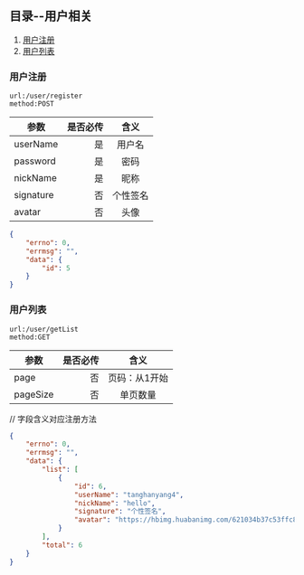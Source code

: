 ## 目录--用户相关
1. <a href="#1">用户注册</a>
2. <a href="#2">用户列表</a>

### <a name="1">用户注册</a>
```
url:/user/register
method:POST
```
| 参数        | 是否必传  |  含义  |
| --------   | -----:  | :----:  |
| userName     | 是 |   用户名    |
| password       |   是   |   密码   |
| nickName       |   是   |   昵称   |
| signature       |   否   |   个性签名   |
| avatar       |   否   |   头像   |
```json
{
    "errno": 0,
    "errmsg": "",
    "data": {
        "id": 5
    }
}
```
### <a name="2">用户列表</a>
```
url:/user/getList
method:GET
```
| 参数        | 是否必传  |  含义  |
| --------   | -----:  | :----:  |
| page     | 否 |   页码：从1开始     |
| pageSize       |   否   |   单页数量   |
// 字段含义对应注册方法
```json
{
    "errno": 0,
    "errmsg": "",
    "data": {
        "list": [
            {
                "id": 6,
                "userName": "tanghanyang4",
                "nickName": "hello",
                "signature": "个性签名",
                "avatar": "https://hbimg.huabanimg.com/621034b37c53ffc81f5d6a23ae1226d5c67e2b9628267-BYuZLo_fw658"
            }
        ],
        "total": 6
    }
}
```
